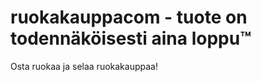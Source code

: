 ruokakauppacom - tuote on todennäköisesti aina loppu™
==============

Osta ruokaa ja selaa ruokakauppaa!